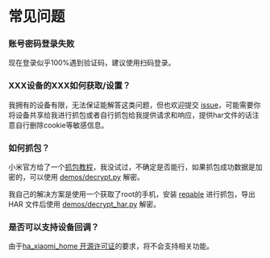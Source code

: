 # 常见问题

### 账号密码登录失败

现在登录似乎100%遇到验证码，建议使用扫码登录。

### XXX设备的XXX如何获取/设置？

我拥有的设备有限，无法保证能解答这类问题，但也欢迎提交 [issue](https://github.com/Do1e/mijia-api/issues)，可能需要你将设备共享给我进行抓包或者自行抓包给我提供请求和响应，提供har文件的话注意自行删除cookie等敏感信息。

### 如何抓包？

小米官方给了一个[抓包教程](https://iot.mi.com/new/doc/accesses/direct-access/extension-development/troubleshooting/packet_capture)，我没试过，不确定是否能行，如果抓包成功数据是加密的，可以使用 [demos/decrypt.py](demos/decrypt.py) 解密。

我自己的解决方案是使用一个获取了root的手机，安装 [reqable](https://reqable.com/zh-CN/) 进行抓包，导出 HAR 文件后使用 [demos/decrypt_har.py](demos/decrypt_har.py) 解密。

### 是否可以支持设备回调？

由于[ha_xiaomi_home 开源许可证](https://github.com/XiaoMi/ha_xiaomi_home/blob/main/LICENSE.md)的要求，将不会支持相关功能。
